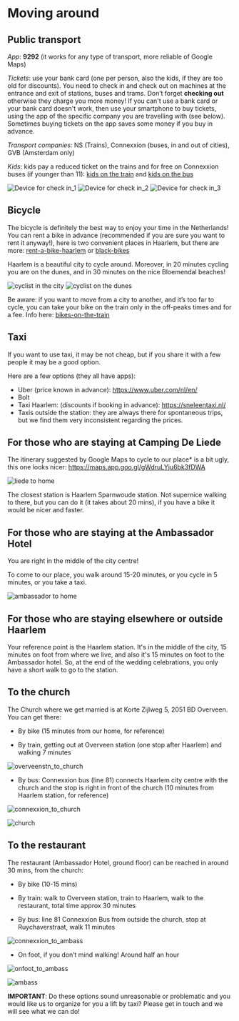 # Moving around

## Public transport

*App*: **9292** (it works for any type of transport, more reliable of Google Maps)

*Tickets*: use your bank card (one per person, also the kids, if they are too old for discounts). You need to check in and check out on machines at the entrance and exit of stations, buses and trams. Don’t forget **checking out** otherwise they charge you more money!
If you can't use a bank card or your bank card doesn't work, then use your smartphone to buy tickets, using the app of the specific company you are travelling with (see below). Sometimes buying tickets on the app saves some money if you buy in advance.

*Transport companies*: NS (Trains), Connexxion (buses, in and out of cities), GVB (Amsterdam only)

*Kids*: kids pay a reduced ticket on the trains and for free on Connexxion buses (if younger than 11): [kids on the train](https://www.ns.nl/en/tickets/railrunner) and [kids on the bus](https://www.connexxion.nl/en/shop/tickets/free-kids-day-ticket)

![Device for check in_1](Picture3.jpg)  ![Device for check in_2](Picture4.jpg) ![Device for check in_3](Picture5.jpg) 



## Bicycle

The bicycle is definitely the best way to enjoy your time in the Netherlands!
You can rent a bike in advance (recommended if you are sure you want to rent it anyway!), here is two convenient places in Haarlem, but there are more: [rent-a-bike-haarlem](https://www.rentabikehaarlem.nl) or [black-bikes](https://black-bikes.com/bike-rental-locations/haarlem/)

Haarlem is a beautiful city to cycle around. Moreover, in 20 minutes cycling you are on the dunes, and in 30 minutes on the nice Bloemendal beaches!

![cyclist in the city](Picture6.jpg)  ![cyclist on the dunes](Picture7.png)

Be aware: if you want to move from a city to another, and it’s too far to cycle, you can take your bike on the train only in the off-peaks times and for a fee. Info here: [bikes-on-the-train](https://www.ns.nl/en/travel-information/bikes-on-the-train.html)


## Taxi

If you want to use taxi, it may be not cheap, but if you share it with a few people it may be a good option.

Here are a few options (they all have apps):

- Uber (price known in advance): https://www.uber.com/nl/en/
- Bolt 
- Taxi Haarlem: (discounts if booking in advance): https://sneleentaxi.nl/
- Taxis outside the station: they are always there for spontaneous trips, but we find them very inconsistent regarding the prices.


## For those who are staying at Camping De Liede

The itinerary suggested by Google Maps to cycle to our place* is a bit ugly, this one looks nicer: https://maps.app.goo.gl/gWdruLYju6bk3fDWA

![liede to home](Picture8.png) 

The closest station is Haarlem Sparnwoude station. Not supernice walking to there, but you can do it (it takes about 20 mins), if you have a bike it would be nicer and faster.



## For those who are staying at the Ambassador Hotel

You are right in the middle of the city centre!

To come to our place, you walk around 15-20 minutes, or you cycle in 5 minutes, or you take a taxi.

![ambassador to home](Picture9.png) 


## For those who are staying elsewhere or outside Haarlem

Your reference point is the Haarlem station. It's in the middle of the city, 15 minutes on foot from where we live, and also it's 15 minutes on foot to the Ambassador hotel. So, at the end of the wedding celebrations, you only have a short walk to go to the station.


## To the church
The Church where we get married is at Korte Zijlweg 5, 2051 BD Overveen.
You can get there:

- By bike (15 minutes from our home, for reference)

- By train, getting out at Overveen station (one stop after Haarlem) and walking 7 minutes

![overveenstn_to_church](Picture11.png) 

- By bus: Connexxion bus (line 81) connects Haarlem city centre with the church and the stop is right in front of the church (10 minutes from Haarlem station, for reference)

![connexxion_to_church](Picture13.png) 

![church](Picture12.png) 



## To the restaurant
The restaurant (Ambassador Hotel, ground floor) can be reached in around 30 mins, from the church:

- By bike (10-15 mins)

- By train: walk to Overveen station, train to Haarlem, walk to the restaurant, total time approx 30 minutes

- By bus: line 81 Connexxion Bus from outside the church, stop at Ruychaverstraat, walk 11 minutes

![connexxion_to_ambass](Picture14.png) 

- On foot, if you don’t mind walking! Around half an hour

![onfoot_to_ambass](Picture16.png) 

![ambass](Picture15.png) 

**IMPORTANT**: 
Do these options sound unreasonable or problematic and you would like us to organize for you a lift by taxi?
Please get in touch and we will see what we can do!











